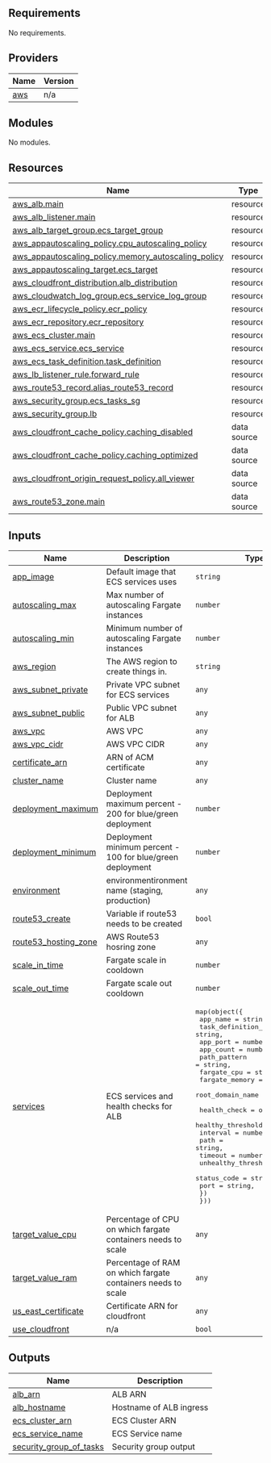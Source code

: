 <!-- BEGIN_TF_DOCS -->
## Requirements

No requirements.

## Providers

| Name | Version |
|------|---------|
| <a name="provider_aws"></a> [aws](#provider\_aws) | n/a |

## Modules

No modules.

## Resources

| Name | Type |
|------|------|
| [aws_alb.main](https://registry.terraform.io/providers/hashicorp/aws/latest/docs/resources/alb) | resource |
| [aws_alb_listener.main](https://registry.terraform.io/providers/hashicorp/aws/latest/docs/resources/alb_listener) | resource |
| [aws_alb_target_group.ecs_target_group](https://registry.terraform.io/providers/hashicorp/aws/latest/docs/resources/alb_target_group) | resource |
| [aws_appautoscaling_policy.cpu_autoscaling_policy](https://registry.terraform.io/providers/hashicorp/aws/latest/docs/resources/appautoscaling_policy) | resource |
| [aws_appautoscaling_policy.memory_autoscaling_policy](https://registry.terraform.io/providers/hashicorp/aws/latest/docs/resources/appautoscaling_policy) | resource |
| [aws_appautoscaling_target.ecs_target](https://registry.terraform.io/providers/hashicorp/aws/latest/docs/resources/appautoscaling_target) | resource |
| [aws_cloudfront_distribution.alb_distribution](https://registry.terraform.io/providers/hashicorp/aws/latest/docs/resources/cloudfront_distribution) | resource |
| [aws_cloudwatch_log_group.ecs_service_log_group](https://registry.terraform.io/providers/hashicorp/aws/latest/docs/resources/cloudwatch_log_group) | resource |
| [aws_ecr_lifecycle_policy.ecr_policy](https://registry.terraform.io/providers/hashicorp/aws/latest/docs/resources/ecr_lifecycle_policy) | resource |
| [aws_ecr_repository.ecr_repository](https://registry.terraform.io/providers/hashicorp/aws/latest/docs/resources/ecr_repository) | resource |
| [aws_ecs_cluster.main](https://registry.terraform.io/providers/hashicorp/aws/latest/docs/resources/ecs_cluster) | resource |
| [aws_ecs_service.ecs_service](https://registry.terraform.io/providers/hashicorp/aws/latest/docs/resources/ecs_service) | resource |
| [aws_ecs_task_definition.task_definition](https://registry.terraform.io/providers/hashicorp/aws/latest/docs/resources/ecs_task_definition) | resource |
| [aws_lb_listener_rule.forward_rule](https://registry.terraform.io/providers/hashicorp/aws/latest/docs/resources/lb_listener_rule) | resource |
| [aws_route53_record.alias_route53_record](https://registry.terraform.io/providers/hashicorp/aws/latest/docs/resources/route53_record) | resource |
| [aws_security_group.ecs_tasks_sg](https://registry.terraform.io/providers/hashicorp/aws/latest/docs/resources/security_group) | resource |
| [aws_security_group.lb](https://registry.terraform.io/providers/hashicorp/aws/latest/docs/resources/security_group) | resource |
| [aws_cloudfront_cache_policy.caching_disabled](https://registry.terraform.io/providers/hashicorp/aws/latest/docs/data-sources/cloudfront_cache_policy) | data source |
| [aws_cloudfront_cache_policy.caching_optimized](https://registry.terraform.io/providers/hashicorp/aws/latest/docs/data-sources/cloudfront_cache_policy) | data source |
| [aws_cloudfront_origin_request_policy.all_viewer](https://registry.terraform.io/providers/hashicorp/aws/latest/docs/data-sources/cloudfront_origin_request_policy) | data source |
| [aws_route53_zone.main](https://registry.terraform.io/providers/hashicorp/aws/latest/docs/data-sources/route53_zone) | data source |

## Inputs

| Name | Description | Type | Default | Required |
|------|-------------|------|---------|:--------:|
| <a name="input_app_image"></a> [app\_image](#input\_app\_image) | Default image that ECS services uses | `string` | `"adongy/hostname-docker:latest"` | no |
| <a name="input_autoscaling_max"></a> [autoscaling\_max](#input\_autoscaling\_max) | Max number of autoscaling Fargate instances | `number` | `1` | no |
| <a name="input_autoscaling_min"></a> [autoscaling\_min](#input\_autoscaling\_min) | Minimum number of autoscaling Fargate instances | `number` | `1` | no |
| <a name="input_aws_region"></a> [aws\_region](#input\_aws\_region) | The AWS region to create things in. | `string` | `"us-east-1"` | no |
| <a name="input_aws_subnet_private"></a> [aws\_subnet\_private](#input\_aws\_subnet\_private) | Private VPC subnet for ECS services | `any` | n/a | yes |
| <a name="input_aws_subnet_public"></a> [aws\_subnet\_public](#input\_aws\_subnet\_public) | Public VPC subnet for ALB | `any` | n/a | yes |
| <a name="input_aws_vpc"></a> [aws\_vpc](#input\_aws\_vpc) | AWS VPC | `any` | n/a | yes |
| <a name="input_aws_vpc_cidr"></a> [aws\_vpc\_cidr](#input\_aws\_vpc\_cidr) | AWS VPC CIDR | `any` | n/a | yes |
| <a name="input_certificate_arn"></a> [certificate\_arn](#input\_certificate\_arn) | ARN of ACM certificate | `any` | n/a | yes |
| <a name="input_cluster_name"></a> [cluster\_name](#input\_cluster\_name) | Cluster name | `any` | n/a | yes |
| <a name="input_deployment_maximum"></a> [deployment\_maximum](#input\_deployment\_maximum) | Deployment maximum percent - 200 for blue/green deployment | `number` | `200` | no |
| <a name="input_deployment_minimum"></a> [deployment\_minimum](#input\_deployment\_minimum) | Deployment minimum percent - 100 for blue/green deployment | `number` | `100` | no |
| <a name="input_environment"></a> [environment](#input\_environment) | environmentironment name (staging, production) | `any` | n/a | yes |
| <a name="input_route53_create"></a> [route53\_create](#input\_route53\_create) | Variable if route53 needs to be created | `bool` | `true` | no |
| <a name="input_route53_hosting_zone"></a> [route53\_hosting\_zone](#input\_route53\_hosting\_zone) | AWS Route53 hosring zone | `any` | n/a | yes |
| <a name="input_scale_in_time"></a> [scale\_in\_time](#input\_scale\_in\_time) | Fargate scale in cooldown | `number` | `120` | no |
| <a name="input_scale_out_time"></a> [scale\_out\_time](#input\_scale\_out\_time) | Fargate scale out cooldown | `number` | `300` | no |
| <a name="input_services"></a> [services](#input\_services) | ECS services and health checks for ALB | <pre>map(object({<br>    app_name             = string,<br>    task_definition_name = string,<br>    app_port             = number,<br>    app_count            = number,<br>    path_pattern         = string,<br>    fargate_cpu          = string,<br>    fargate_memory       = string,<br>    root_domain_name     = string,<br><br>    health_check = object({<br>      healthy_threshold   = number,<br>      interval            = number,<br>      path                = string,<br>      timeout             = number,<br>      unhealthy_threshold = number,<br>      status_code         = string,<br>      port                = string,<br>    })<br>  }))</pre> | n/a | yes |
| <a name="input_target_value_cpu"></a> [target\_value\_cpu](#input\_target\_value\_cpu) | Percentage of CPU on which fargate containers needs to scale | `any` | n/a | yes |
| <a name="input_target_value_ram"></a> [target\_value\_ram](#input\_target\_value\_ram) | Percentage of RAM on which fargate containers needs to scale | `any` | n/a | yes |
| <a name="input_us_east_certificate"></a> [us\_east\_certificate](#input\_us\_east\_certificate) | Certificate ARN for cloudfront | `any` | n/a | yes |
| <a name="input_use_cloudfront"></a> [use\_cloudfront](#input\_use\_cloudfront) | n/a | `bool` | `true` | no |

## Outputs

| Name | Description |
|------|-------------|
| <a name="output_alb_arn"></a> [alb\_arn](#output\_alb\_arn) | ALB ARN |
| <a name="output_alb_hostname"></a> [alb\_hostname](#output\_alb\_hostname) | Hostname of ALB ingress |
| <a name="output_ecs_cluster_arn"></a> [ecs\_cluster\_arn](#output\_ecs\_cluster\_arn) | ECS Cluster ARN |
| <a name="output_ecs_service_name"></a> [ecs\_service\_name](#output\_ecs\_service\_name) | ECS Service name |
| <a name="output_security_group_of_tasks"></a> [security\_group\_of\_tasks](#output\_security\_group\_of\_tasks) | Security group output |
<!-- END_TF_DOCS -->